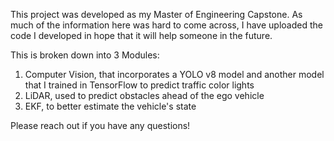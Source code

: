This project was developed as my Master of Engineering Capstone. As much of the information here was hard to come across, I have uploaded the code I developed in hope that it will help someone in the future.

This is broken down into 3 Modules:
1. Computer Vision, that incorporates a YOLO v8 model and another model that I trained in TensorFlow to predict traffic color lights
2. LiDAR, used to predict obstacles ahead of the ego vehicle
3. EKF, to better estimate the vehicle's state

Please reach out if you have any questions! 

